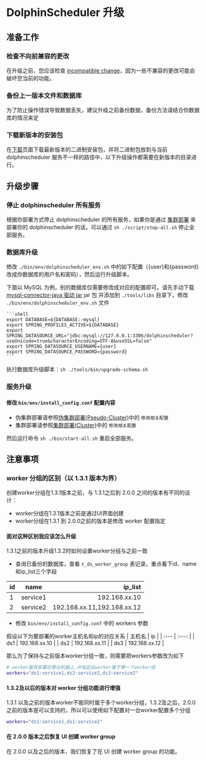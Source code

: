 # DolphinScheduler 升级

## 准备工作

### 检查不向前兼容的更改

在升级之前，您应该检查 [incompatible change](./incompatible.md)，因为一些不兼容的更改可能会破坏您当前的功能。

### 备份上一版本文件和数据库

为了防止操作错误导致数据丢失，建议升级之前备份数据，备份方法请结合你数据库的情况来定

### 下载新版本的安装包

在[下载](/zh-cn/download/download.html)页面下载最新版本的二进制安装包，并将二进制包放到与当前 dolphinscheduler 服务不一样的路径中，以下升级操作都需要在新版本的目录进行。

## 升级步骤

### 停止 dolphinscheduler 所有服务

根据你部署方式停止 dolphinscheduler 的所有服务，如果你是通过 [集群部署](../installation/cluster.md) 来部署你的 dolphinscheduler 的话，可以通过 `sh ./script/stop-all.sh` 停止全部服务。

### 数据库升级

修改 `./bin/env/dolphinscheduler_env.sh` 中的如下配置（{user}和{password}改成你数据库的用户名和密码），然后运行升级脚本。

下面以 MySQL 为例，别的数据库仅需要修改成对应的配置即可。请先手动下载 [mysql-connector-java 驱动 jar](https://downloads.MySQL.com/archives/c-j/)
jar 包 并添加到 `./tools/libs` 目录下，修改 `./bin/env/dolphinscheduler_env.sh` 文件

    ```shell
    export DATABASE=${DATABASE:-mysql}
    export SPRING_PROFILES_ACTIVE=${DATABASE}
    export SPRING_DATASOURCE_URL="jdbc:mysql://127.0.0.1:3306/dolphinscheduler?useUnicode=true&characterEncoding=UTF-8&useSSL=false"
    export SPRING_DATASOURCE_USERNAME={user}
    export SPRING_DATASOURCE_PASSWORD={password}
    ```

执行数据库升级脚本：`sh ./tools/bin/upgrade-schema.sh`

### 服务升级

#### 修改 `bin/env/install_config.conf` 配置内容

- 伪集群部署请参照[伪集群部署(Pseudo-Cluster)](../installation/pseudo-cluster.md)中的 `修改相关配置`
- 集群部署请参照[集群部署(Cluster)](../installation/cluster.md)中的 `修改相关配置`

然后运行命令 `sh ./bin/start-all.sh` 重启全部服务。

## 注意事项

### worker 分组的区别（以 1.3.1 版本为界）

创建worker分组在1.3.1版本之前，与 1.3.1之后到 2.0.0 之间的版本有不同的设计：

- worker分组在1.3.1版本之前是通过UI界面创建
- worker分组在1.3.1 到 2.0.0之前的版本是修改 worker 配置指定

#### 面对这种区别我应该怎么升级

1.3.1之前的版本升级1.3.2时如何设置worker分组与之前一致

* 查询已备份的数据库，查看 `t_ds_worker_group` 表记录，重点看下id、name和ip_list三个字段

| id | name | ip_list    |
| :---         |     :---:      |          ---: |
| 1   | service1     | 192.168.xx.10    |
| 2   | service2     | 192.168.xx.11,192.168.xx.12      |

* 修改 `bin/env/install_config.conf` 中的 workers 参数

假设以下为要部署的worker主机名和ip的对应关系
| 主机名 | ip |
| :---  | :---:  |
| ds1   | 192.168.xx.10     |
| ds2   | 192.168.xx.11     |
| ds3   | 192.168.xx.12     |

那么为了保持与之前版本worker分组一致，则需要把workers参数改为如下

```sh
# worker服务部署在哪台机器上,并指定此worker属于哪一个worker组
workers="ds1:service1,ds2:service2,ds3:service2"
```

#### 1.3.2及以后的版本对 worker 分组功能进行增强

1.3.1 以及之前的版本worker不能同时属于多个worker分组，1.3.2及之后，2.0.0之前的版本是可以支持的，所以可以使用如下配置对一台worker配置多个分组

```sh
workers="ds1:service1,ds1:service2"
```

#### 在 2.0.0 版本之后恢复 UI 创建 worker group

在 2.0.0 以及之后的版本，我们恢复了在 UI 创建 worker group 的功能。

